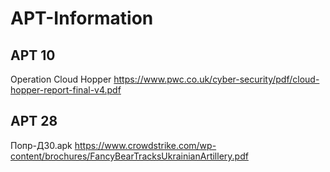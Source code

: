 # APT-Information

## APT 10
Operation Cloud Hopper
https://www.pwc.co.uk/cyber-security/pdf/cloud-hopper-report-final-v4.pdf


## APT 28
Попр-Д30.apk
https://www.crowdstrike.com/wp-content/brochures/FancyBearTracksUkrainianArtillery.pdf
